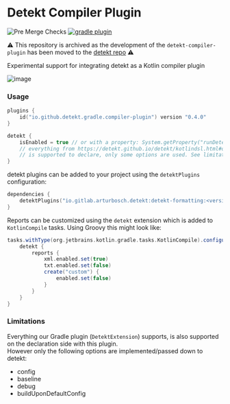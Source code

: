 # Detekt Compiler Plugin

![Pre Merge Checks](https://github.com/detekt/detekt-compiler-plugin/workflows/Pre%20Merge%20Checks/badge.svg)
[![gradle plugin](https://img.shields.io/maven-metadata/v/https/plugins.gradle.org/m2/io/github/detekt/gradle/compiler-plugin/io.github.detekt.gradle.compiler-plugin.gradle.plugin/maven-metadata.xml.svg?label=Gradle&style=flat-square)](https://plugins.gradle.org/plugin/io.github.detekt.gradle.compiler-plugin)

⚠️ This repository is archived as the development of the `detekt-compiler-plugin` has been moved to the [detekt repo](https://github.com/detekt/detekt/tree/main/detekt-compiler-plugin) ⚠️

Experimental support for integrating detekt as a Kotlin compiler plugin

![image](docs/detekt-compiler-plugin.png "image")

### Usage

```kotlin
plugins {
    id("io.github.detekt.gradle.compiler-plugin") version "0.4.0"
}

detekt {
    isEnabled = true // or with a property: System.getProperty("runDetekt") != null
    // everything from https://detekt.github.io/detekt/kotlindsl.html#options-for-detekt-configuration-closure
    // is supported to declare, only some options are used. See limitations. 
}
```

detekt plugins can be added to your project using the `detektPlugins` configuration:

```kotlin
dependencies {
    detektPlugins("io.gitlab.arturbosch.detekt:detekt-formatting:<version>")
}
```

Reports can be customized using the `detekt` extension which is added to `KotlinCompile` tasks. Using Groovy this might
look like:

```groovy
tasks.withType(org.jetbrains.kotlin.gradle.tasks.KotlinCompile).configureEach {
    detekt {
        reports {
            xml.enabled.set(true)
            txt.enabled.set(false)
            create("custom") {
                enabled.set(false)
            }
        }
    }
}
```

### Limitations

Everything our Gradle plugin (`DetektExtension`) supports, is also supported on the declaration side with this plugin.  
However only the following options are implemented/passed down to detekt:
- config
- baseline
- debug
- buildUponDefaultConfig
